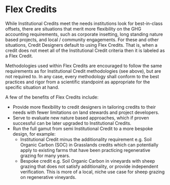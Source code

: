 # Flex Credits

While Institutional Credits meet the needs institutions look for best-in-class offsets, there are situations that merit more flexibility on the GHG accounting requirements, such as corporate insetting, long standing nature based projects, and local / community engagements. For these and other situations, Credit Designers default to using Flex Credits. That is, when a credit does not meet all of the Institutional Credit criteria then it is labeled as a Flex Credit.&#x20;

Methodologies used within Flex Credits are encouraged to follow the same requirements as for Institutional Credit methodologies (see above), but are not required to. In any case, every methodology shall conform to the best practices and rigor from a scientific standpoint as appropriate for the specific situation at hand.&#x20;

A few of the benefits of Flex Credits include:&#x20;

* Provide more flexibility to credit designers in tailoring credits to their needs with fewer limitations on land stewards and project developers.
* Serve to evaluate new nature based approaches, which if proven successful can be later upgraded to Institutional Credits.&#x20;
* Run the full gamut from semi Institutional Credit to a more bespoke design, for example:&#x20;
  * Institutional Credit minus the additionality requirement e.g. Soil Organic Carbon (SOC) in Grasslands credits which can potentially apply to existing farms that have been practicing regenerative grazing for many years.&#x20;
  * Bespoke credit e.g. Soil Organic Carbon in vineyards with sheep grazing that does not satisfy additionality, or provide independent verification. This is more of a local, niche use case for sheep grazing on regenerative vineyards.
